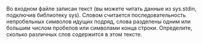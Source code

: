Во входном файле записан текст (вы можете читать данные из sys.stdin, подключив библиотеку sys). Словом считается последовательность непробельных символов идущих подряд, слова разделены одним или большим числом пробелов или символами конца строки. Определите, сколько различных слов содержится в этом тексте.
